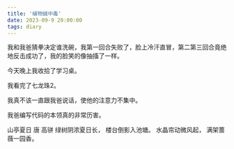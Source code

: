 ```yaml
---
title: '植物碱中毒'
date: 2023-09-9 20:00:00
tags: diary
---
```

我和我爸猜拳决定谁洗碗，我第一回合失败了，脸上冷汗直冒，第二第三回合竟绝地反击成功了，我的脸笑的像抽搐了一样。

今天晚上我收拾了学习桌。

我看完了七龙珠2。

我真不该一直跟我爸说话，使他的注意力不集中。

我爸编写代码的本领真的非常历害。

山亭夏日
唐 高骈
绿树阴浓夏日长，
楼台倒影入池塘。
水晶帘动微风起，
满架蔷薇一园香。
